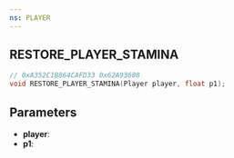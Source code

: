 ```yaml
---
ns: PLAYER
---
```

## RESTORE_PLAYER_STAMINA

```c
// 0xA352C1B864CAFD33 0x62A93608
void RESTORE_PLAYER_STAMINA(Player player, float p1);
```


## Parameters
* **player**: 
* **p1**: 


